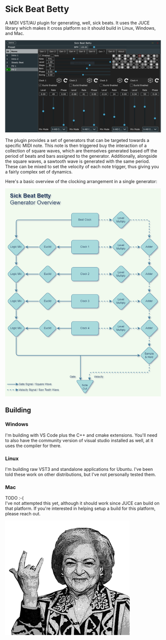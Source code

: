 # Sick Beat Betty

A MIDI VST/AU plugin for generating, well, sick beats.  It uses the JUCE library which makes it cross platform so it should build in Linux, Windows, and Mac.

![Sick Beat Betty Screenshot](docs/screenshot1.png)

The plugin provides a set of generators that can be targeted towards a specific MIDI note.  This note is then triggered buy the interaction of a collection of square waves, which are themselves generated based off the period of beats and bars assigned to the generator.  Additionally, alongside the square waves, a sawtooth wave is generated with the same period.  These can be mixed to set the velocity of each note trigger, thus giving you a fairly complex set of dynamics.

Here's a basic overview of the clocking arrangement in a single generator:

![Sick Beat Betty Generator Overview](docs/SickBeatBetty_BlockDiagram.drawio.png)

## Building

### Windows

I'm building with VS Code plus the C++ and cmake extensions.  You'll need to also have the community version of visual studio installed as well, at it uses the compiler for there.

### Linux

I'm building raw VST3 and standalone applications for Ubuntu.  I've been told these work on other distributions,
but I've not personally tested them.

### Mac

TODO :-(  
I've not attempted this yet, although it should work since JUCE can build on that
platform.  If you're interested in helping setup a build for this platform, please reach out.

![Betty!](icons/betty-white-devil-horns.png)
